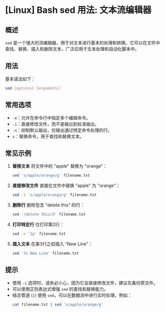# [Linux] Bash sed 用法: 文本流编辑器

## 概述
`sed` 是一个强大的流编辑器，用于对文本进行基本的处理和转换。它可以在文件中查找、替换、插入和删除文本，广泛应用于文本处理和自动化脚本中。

## 用法
基本语法如下：
```bash
sed [options] [arguments]
```

## 常用选项
- `-e`：允许在命令行中指定多个编辑命令。
- `-i`：直接修改文件，而不是输出到标准输出。
- `-n`：抑制默认输出，仅输出通过特定命令处理的行。
- `s`：替换命令，用于查找和替换文本。

## 常见示例
1. **替换文本**
   将文件中的 "apple" 替换为 "orange"：
   ```bash
   sed 's/apple/orange/g' filename.txt
   ```

2. **直接修改文件**
   直接在文件中替换 "apple" 为 "orange"：
   ```bash
   sed -i 's/apple/orange/g' filename.txt
   ```

3. **删除行**
   删除包含 "delete this" 的行：
   ```bash
   sed '/delete this/d' filename.txt
   ```

4. **打印特定行**
   仅打印第2行：
   ```bash
   sed -n '2p' filename.txt
   ```

5. **插入文本**
   在第3行之前插入 "New Line"：
   ```bash
   sed '3i New Line' filename.txt
   ```

## 提示
- 使用 `-i` 选项时，请务必小心，因为它会直接修改文件，建议先备份原文件。
- 可以使用正则表达式增强 `sed` 的查找和替换能力。
- 结合管道 (`|`) 使用 `sed`，可以在数据流中进行实时处理，例如：
  ```bash
  cat filename.txt | sed 's/apple/orange/g'
  ```